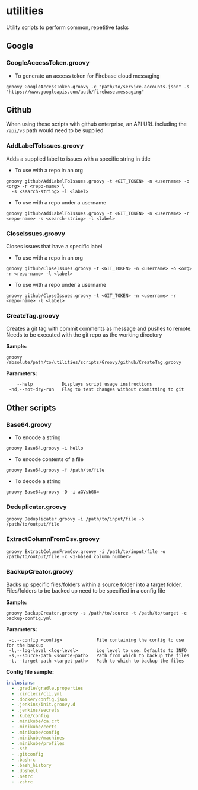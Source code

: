 # utilities
Utility scripts to perform common, repetitive tasks

## Google
### GoogleAccessToken.groovy
- To generate an access token for Firebase cloud messaging

```
groovy GoogleAccessToken.groovy -c "path/to/service-accounts.json" -s "https://www.googleapis.com/auth/firebase.messaging"
```


## Github
When using these scripts with github enterprise, an API URL including the `/api/v3` path would need to be supplied

### AddLabelToIssues.groovy
Adds a supplied label to issues with a specific string in title

- To use with a repo in an org
```shell
groovy github/AddLabelToIssues.groovy -t <GIT_TOKEN> -n <username> -o <org> -r <repo-name> \
  -s <search-string> -l <label>
```

- To use with a repo under a username
```shell
groovy github/AddLabelToIssues.groovy -t <GIT_TOKEN> -n <username> -r <repo-name> -s <search-string> -l <label>
```

### CloseIssues.groovy
Closes issues that have a specific label

- To use with a repo in an org
```shell
groovy github/CloseIssues.groovy -t <GIT_TOKEN> -n <username> -o <org> -r <repo-name> -l <label>
```

- To use with a repo under a username
```shell
groovy github/CloseIssues.groovy -t <GIT_TOKEN> -n <username> -r <repo-name> -l <label>
```

### CreateTag.groovy
Creates a git tag with commit comments as message and pushes to remote. Needs to be executed with the git repo as the working directory

**Sample:**

```shell
groovy /absolute/path/to/utilities/scripts/Groovy/github/CreateTag.groovy
```

**Parameters:**

```
    --help           Displays script usage instructions
 -nd,--not-dry-run   Flag to test changes without committing to git
```

## Other scripts
### Base64.groovy
- To encode a string
```
groovy Base64.groovy -i hello
```

- To encode contents of a file
```
groovy Base64.groovy -f /path/to/file
```

- To decode a string
```
groovy Base64.groovy -D -i aGVsbG8=
```

### Deduplicater.groovy
```
groovy Deduplicater.groovy -i /path/to/input/file -o /path/to/output/file
```

### ExtractColumnFromCsv.groovy
```
groovy ExtractColumnFromCsv.groovy -i /path/to/input/file -o /path/to/output/file -c <1-based column number>
```

### BackupCreator.groovy
Backs up specific files/folders within a source folder into a target folder. Files/folders to be backed up need to be specified in a config file

**Sample:**

```
groovy BackupCreator.groovy -s /path/to/source -t /path/to/target -c backup-config.yml
```

**Parameters:**

```
 -c,--config <config>             File containing the config to use for the backup
 -l,--log-level <log-level>       Log level to use. Defaults to INFO
 -s,--source-path <source-path>   Path from which to backup the files
 -t,--target-path <target-path>   Path to which to backup the files
```

**Config file sample:**

```yaml
inclusions:
  - .gradle/gradle.properties
  - .circleci/cli.yml
  - .docker/config.json
  - .jenkins/init.groovy.d
  - .jenkins/secrets
  - .kube/config
  - .minikube/ca.crt
  - .minikube/certs
  - .minikube/config
  - .minikube/machines
  - .minikube/profiles
  - .ssh
  - .gitconfig
  - .bashrc
  - .bash_history
  - .dbshell
  - .netrc
  - .zshrc
```